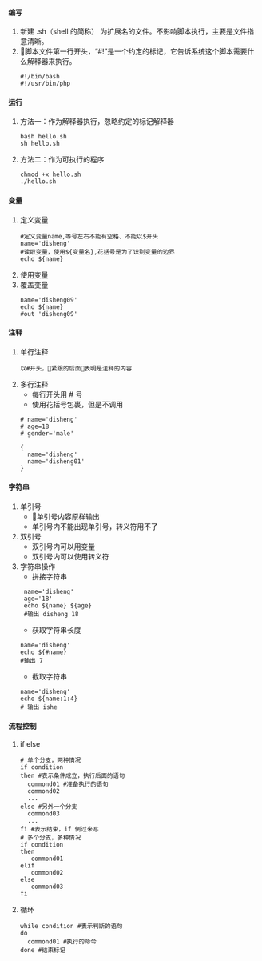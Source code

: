 
#### 编写

1. 新建 .sh（shell 的简称） 为扩展名的文件。不影响脚本执行，主要是文件指意清晰。
2. 脚本文件第一行开头，“#!”是一个约定的标记，它告诉系统这个脚本需要什么解释器来执行。
    ```
    #!/bin/bash
    #!/usr/bin/php
    ```
#### 运行

1. 方法一：作为解释器执行，忽略约定的标记解释器
   ```
   bash hello.sh
   sh hello.sh
   ```
2. 方法二：作为可执行的程序
    ```
    chmod +x hello.sh
    ./hello.sh
    ```
#### 变量
1. 定义变量
    ```
    #定义变量name,等号左右不能有空格、不能以$开头
    name='disheng'
    #读取变量，使用${变量名},花括号是为了识别变量的边界
    echo ${name}
    ```
2. 使用变量
3. 覆盖变量
    ```
    name='disheng09'
    echo ${name}
    #out 'disheng09'
    ```
#### 注释
1. 单行注释
   ```
   以#开头，紧跟的后面表明是注释的内容
   ```
2. 多行注释
   - 每行开头用 # 号
   - 使用花括号包裹，但是不调用
    ```
    # name='disheng'
    # age=18
    # gender='male'

    {
      name='disheng'
      name='disheng01'
    }
    ```
#### 字符串
1. 单引号
   - 单引号内容原样输出
   - 单引号内不能出现单引号，转义符用不了
2. 双引号
   - 双引号内可以用变量
   - 双引号内可以使用转义符
3. 字符串操作
   - 拼接字符串
    ```
     name='disheng'
     age='18'
     echo ${name} ${age}
     #输出 disheng 18
    
    ```
   - 获取字符串长度
    ```
    name='disheng'
    echo ${#name}
    #输出 7

    ```
   - 截取字符串
    ```
    name='disheng'
    echo ${name:1:4}
    # 输出 ishe
    ```
#### 流程控制
1. if else
   ```
   # 单个分支，两种情况
   if condition
   then #表示条件成立，执行后面的语句
     commond01 #准备执行的语句
     commond02
     ...
   else #另外一个分支
     commond03
     ...
   fi #表示结束，if 倒过来写
   # 多个分支，多种情况  
   if condition
   then
      commond01
   elif
      commond02
   else
      commond03
   fi
   ```
2. 循环
   ```
   while condition #表示判断的语句
   do
     commond01 #执行的命令
   done #结束标记
   ```
